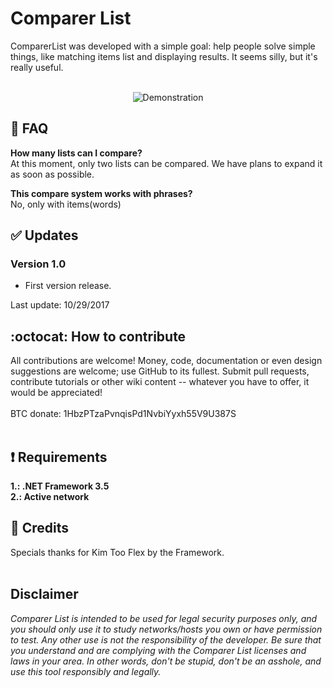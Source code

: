 # Comparer List
ComparerList was developed with a simple goal: help people solve simple things, like matching items list and displaying results. It seems silly, but it's really useful.<br><br>

<p align="center">
  <img src="https://i.imgur.com/PPIjcuB.gif" title="Demonstration">
</p>

## :trident: FAQ

**How many lists can I compare?**<br>
At this moment, only two lists can be compared. We have plans to expand it as soon as possible.

**This compare system works with phrases?**<br>
No, only with items(words)

## :white_check_mark: Updates
### Version 1.0<br>
- First version release.<br>

Last update: 10/29/2017

## :octocat: How to contribute
All contributions are welcome! Money, code, documentation or even design suggestions are welcome; use GitHub to its fullest. Submit pull requests, contribute tutorials or other wiki content -- whatever you have to offer, it would be appreciated!<br><br>
BTC donate: 1HbzPTzaPvnqisPd1NvbiYyxh55V9U387S<br><br>

## :heavy_exclamation_mark: Requirements
**1.: .NET Framework 3.5**<br>
**2.: Active network**

## :scroll: Credits
Specials thanks for Kim Too Flex by the Framework.
<br>
<br>
## Disclaimer
*Comparer List is intended to be used for legal security purposes only, and you should only use it to study networks/hosts you own or have permission to test. Any other use is not the responsibility of the developer. Be sure that you understand and are complying with the Comparer List licenses and laws in your area. In other words, don't be stupid, don't be an asshole, and use this tool responsibly and legally.*
